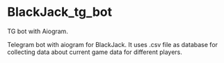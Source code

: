 # BlackJack_tg_bot
TG bot with Aiogram.

Telegram bot with aiogram for BlackJack. It uses .csv file as database for collecting data about current game data for different players.
